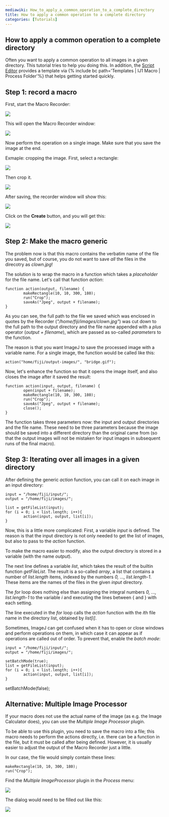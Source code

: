 ```yaml
---
mediawiki: How_to_apply_a_common_operation_to_a_complete_directory
title: How to apply a common operation to a complete directory
categories: [Tutorials]
---
```


## How to apply a common operation to a complete directory

Often you want to apply a common operation to all images in a given directory. This tutorial tries to help you doing this. In addition, the [Script Editor](/scripting/script-editor) provides a template via {% include bc path='Templates | IJ1 Macro | Process Folder'%} that helps getting started quickly.

## Step 1: record a macro

First, start the Macro Recorder:

![](/media/tutorials/how-to-apply-a-common-operation-to-a-complete-directory-1.jpg)

This will open the Macro Recorder window:

![](/media/tutorials/how-to-apply-a-common-operation-to-a-complete-directory-2.jpg)

Now perform the operation on a single image. Make sure that you save the image at the end.

Exmaple: cropping the image. First, select a rectangle:

![](/media/tutorials/how-to-apply-a-common-operation-to-a-complete-directory-3.jpg)

Then crop it.

![](/media/tutorials/how-to-apply-a-common-operation-to-a-complete-directory-4.jpg)

After saving, the recorder window will show this:

![](/media/tutorials/how-to-apply-a-common-operation-to-a-complete-directory-6.jpg)

Click on the **Create** button, and you will get this:

![](/media/tutorials/how-to-apply-a-common-operation-to-a-complete-directory-7.jpg)

## Step 2: Make the macro generic

The problem now is that this macro contains the verbatim name of the file you saved, but of course, you do not want to save *all* the files in the direcotry as *clown.jpg*!

The solution is to wrap the macro in a function which takes a *placeholder* for the file name. Let's call that function *action*:

`function action(output, filename) {`  
`        makeRectangle(10, 10, 300, 180);`  
`        run("Crop");`  
`        saveAs("Jpeg", output + filename);`  
`}`

As you can see, the full path to the file we saved which was enclosed in quotes by the Recorder (*"/home/fiji/images/clown.jpg"*) was cut down to the full path to the output directory and the file name appended with a *plus* operator (*output + filename*), which are passed as so-called *parameters* to the function.

The reason is that you want ImageJ to save the processed image with a variable name. For a single image, the function would be called like this:

`action("home/fiji/output-images/", "bridge.gif");`

Now, let's enhance the function so that it opens the image itself, and also closes the image after it saved the result:

`function action(input, output, filename) {`  
`        open(input + filename);`  
`        makeRectangle(10, 10, 300, 180);`  
`        run("Crop");`  
`        saveAs("Jpeg", output + filename);`  
`        close();`  
`}`

The function takes three parameters now: the input and output directories and the file name. These need to be three parameters because the image should be saved into a different directory than the original came from (so that the output images will not be mistaken for input images in subsequent runs of the final macro).

## Step 3: Iterating over all images in a given directory

After defining the generic *action* function, you can call it on each image in an input directory:

`input = "/home/fiji/input/";`  
`output = "/home/fiji/images/";`  
  
`list = getFileList(input);`  
`for (i = 0; i < list.length; i++){`  
`        action(input, output, list[i]);`  
`}`

Now, this is a little more complicated: First, a variable *input* is defined. The reason is that the input directory is not only needed to get the list of images, but also to pass to the *action* function.

To make the macro easier to modify, also the output directory is stored in a variable (with the name *output*).

The next line defines a variable *list*, which takes the result of the builtin function *getFileList*. The result is a so-called *array*, a list that contains a number of *list.length* items, indexed by the numbers *0, ..., list.length-1*. These items are the names of the files in the given *input* directory.

The *for* loop does nothing else than assigning the integral numbers *0, ..., list.length-1* to the variable *i* and executing the lines between { and } with each setting.

The line executed in the *for* loop calls the *action* function with the *i*th file name in the directory list, obtained by *list\[i\]*.

Sometimes, ImageJ can get confused when it has to open or close windows and perform operations on them, in which case it can appear as if operations are called out of order. To prevent that, enable the *batch mode*:

`input = "/home/fiji/input/";`  
`output = "/home/fiji/images/";`  
  
`setBatchMode(true); `  
`list = getFileList(input);`  
`for (i = 0; i < list.length; i++){`  
`        action(input, output, list[i]);`  
`}`

setBatchMode(false);

## Alternative: Multiple Image Processor

If your macro does not use the actual name of the image (as e.g. the Image Calculator does), you can use the *Multiple Image Processor* plugin.

To be able to use this plugin, you need to save the macro into a file; this macro needs to perform the actions directly, i.e. there can be a function in the file, but it must be called after being defined. However, it is usually easier to adjust the output of the Macro Recorder just a little.

In our case, the file would simply contain these lines:

`makeRectangle(10, 10, 300, 180);`  
`run("Crop");`

Find the *Multiple ImageProcessor* plugin in the *Process* menu:

![](/media/tutorials/how-to-apply-a-common-operation-to-a-complete-directory-8.jpg)

The dialog would need to be filled out like this:

![](/media/tutorials/how-to-apply-a-common-operation-to-a-complete-directory-9.jpg)



